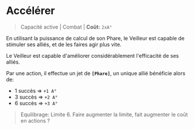 # Accélérer

> Capacité active | Combat |
> **Coût:** `2xA°`

En utilisant la puissance de calcul de son Phare, le Veilleur est capable de stimuler ses alliés, et de les faires agir plus vite.

Le Veilleur est capable d'améliorer considérablement l'efficacité de ses alliés.

Par une action, il effectue un jet de **`[Phare]`**, un unique allié bénéficie alors de: 

- 1 succès => `+1 A°`
- 3 succès => `+2 A°`
- 6 succès => `+3 A°`

> Equilibrage: Limite 6.
> Faire augmenter la limite, fait augmenter le coût en actions ?
